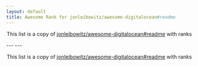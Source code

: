 ```yaml
---
layout: default
title: Awesome Rank for jonleibowitz/awesome-digitalocean#readme
---
```


<p align="center">
	This list is a copy of <a href="https://github.com/jonleibowitz/awesome-digitalocean#readme">jonleibowitz/awesome-digitalocean#readme</a> with ranks
</p>
---
---
<p align="center">
	This list is a copy of <a href="https://github.com/jonleibowitz/awesome-digitalocean#readme">jonleibowitz/awesome-digitalocean#readme</a> with ranks
</p>
